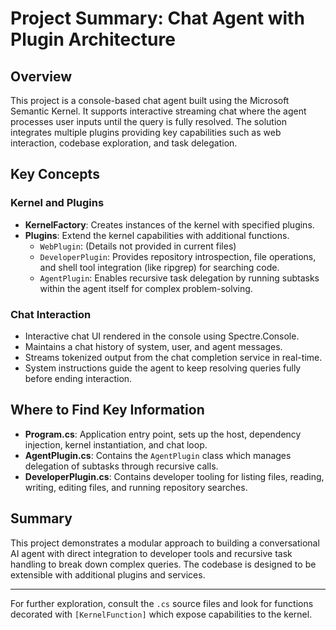 # Project Summary: Chat Agent with Plugin Architecture

## Overview
This project is a console-based chat agent built using the Microsoft Semantic Kernel. It supports interactive streaming chat where the agent processes user inputs until the query is fully resolved. The solution integrates multiple plugins providing key capabilities such as web interaction, codebase exploration, and task delegation.

## Key Concepts

### Kernel and Plugins
- **KernelFactory**: Creates instances of the kernel with specified plugins.
- **Plugins**: Extend the kernel capabilities with additional functions.
  - `WebPlugin`: (Details not provided in current files)
  - `DeveloperPlugin`: Provides repository introspection, file operations, and shell tool integration (like ripgrep) for searching code.
  - `AgentPlugin`: Enables recursive task delegation by running subtasks within the agent itself for complex problem-solving.

### Chat Interaction
- Interactive chat UI rendered in the console using Spectre.Console.
- Maintains a chat history of system, user, and agent messages.
- Streams tokenized output from the chat completion service in real-time.
- System instructions guide the agent to keep resolving queries fully before ending interaction.

## Where to Find Key Information

- **Program.cs**: Application entry point, sets up the host, dependency injection, kernel instantiation, and chat loop.
- **AgentPlugin.cs**: Contains the `AgentPlugin` class which manages delegation of subtasks through recursive calls.
- **DeveloperPlugin.cs**: Contains developer tooling for listing files, reading, writing, editing files, and running repository searches.

## Summary
This project demonstrates a modular approach to building a conversational AI agent with direct integration to developer tools and recursive task handling to break down complex queries. The codebase is designed to be extensible with additional plugins and services.

---

For further exploration, consult the `.cs` source files and look for functions decorated with `[KernelFunction]` which expose capabilities to the kernel.
